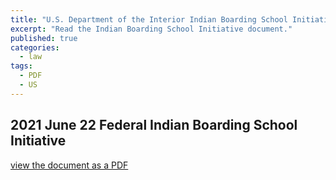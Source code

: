 ```yaml
---
title: "U.S. Department of the Interior Indian Boarding School Initiative"
excerpt: "Read the Indian Boarding School Initiative document."
published: true
categories:
  - law
tags:
  - PDF
  - US
---
```

## 2021 June 22 Federal Indian Boarding School Initiative

[view the document as a PDF](/assets/pdfs/secint-memo-esb46-01914-federal-indian-boarding-school-truth-initiative-2021-06-22-final508-1.pdf)
